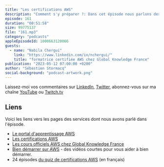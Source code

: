 ```yaml
---
title: "Les certifications AWS"
description: "Comment s'y préparer ?: Dans cet épisode nous parlons des certifications AWS. Découvrez quelles sont les certifications, quels avantages elles vous apportent et surtout comment s'y préparer: apprendre à gérer son temps, à lire les questions et choisir la bonne réponse parmis les solutions proposées."
episode: 161
duration: "00:51:58"
size: 99775137
file: "161.mp3"
category: "podcasts"
appleEpisodeId: 1000663120066
guests:
  - name: "Nabila Chergui"
    link: "https://www.linkedin.com/in/nchergui/"
    title: "formatrice certifiée AWS chez Global Knowledge France"
publication: "2023-05-12 07:00:00 +0200"
author: "Sébastien Stormacq"
social-background: "podcast-artwork.png"
---
```


Laissez-moi vos commentaires sur [LinkedIn](https://www.linkedin.com/in/sebastienstormacq/), [Twitter](https://twitter.com/sebsto), abonnez-vous sur ma chaîne [YouTube](https://www.youtube.com/sebsto) ou [Twitch.tv](https://www.twitch.tv/sebAWS)

## Liens

Voici les liens vers les pages des services dont nous avons parlé dans l'épisode.

- [Le portal d'apprentissage AWS](https://skillbuilder.aws/)
- [Les certifications AWS](https://aws.amazon.com/fr/certification/)
- [Les cours officiels AWS chez Global Knowledge France](https://www.globalknowledge.com/fr-fr/formations/formation/editeur-informatique/aws/)
- [Bien démarrer sur AWS](https://stormacq.com/2020/08/31/bien-demarrer.html) - des vidéos courtes pour vous aider à bien démarrer.
- 24 épisodes [du quiz de certifications AWS](https://www.youtube.com/playlist?list=PLZ_TUMnTqfu8d-49JNxwwjAH5rbSpmyiX) (en français)


